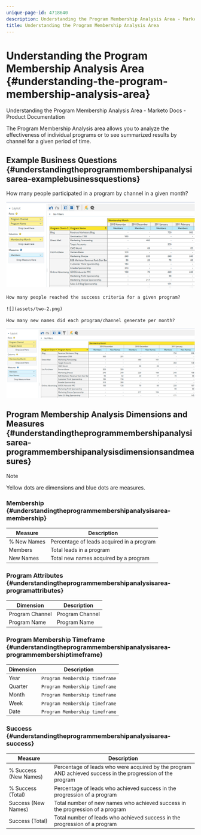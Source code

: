 ```yaml
---
unique-page-id: 4718640
description: Understanding the Program Membership Analysis Area - Marketo Docs - Product Documentation
title: Understanding the Program Membership Analysis Area
---
```


# Understanding the Program Membership Analysis Area {#understanding-the-program-membership-analysis-area}

Understanding the Program Membership Analysis Area - Marketo Docs - Product Documentation

The Program Membership Analysis area allows you to analyze the effectiveness of individual programs or to see summarized results by channel for a given period of time.

## Example Business Questions {#understandingtheprogrammembershipanalysisarea-examplebusinessquestions}

How many people participated in a program by channel in a given month?

![](assets/one-2.png)

`How many people reached the success criteria for a given program?`

` ![](assets/two-2.png)  
`

`How many new names did each program/channel generate per month?`

![](assets/three-2.png)

## Program Membership Analysis Dimensions and Measures {#understandingtheprogrammembershipanalysisarea-programmembershipanalysisdimensionsandmeasures}

>[!NOTE]
>
>Yellow dots are dimensions and blue dots are measures.

### Membership {#understandingtheprogrammembershipanalysisarea-membership}

| Measure |Description |
|---|---|
| % New Names |Percentage of leads acquired in a program |
| Members |Total leads in a program |
| New Names |Total new names acquired by a program |

###  Program Attributes {#understandingtheprogrammembershipanalysisarea-programattributes}

| Dimension |Description |
|---|---|
| Program Channel |Program Channel |
| Program Name |Program Name |

### Program Membership Timeframe {#understandingtheprogrammembershipanalysisarea-programmembershiptimeframe}

| Dimension |Description |
|---|---|
| Year | `Program Membership timeframe` |
| Quarter | `Program Membership timeframe` |
| Month | `Program Membership timeframe` |
| Week | `Program Membership timeframe` |
| Date | `Program Membership timeframe` |

### Success {#understandingtheprogrammembershipanalysisarea-success}

| Measure |Description |
|---|---|
| % Success (New Names) |Percentage of leads who were acquired by the program AND achieved success in the progression of the program |
| % Success (Total) |Percentage of leads who achieved success in the progression of a program |
| Success (New Names) |Total number of new names who achieved success in the progression of a program |
| Success (Total) |Total number of leads who achieved success in the progression of a program |

